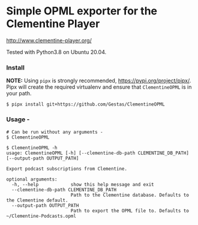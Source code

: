 # Simple OPML exporter for the Clementine Player
http://www.clementine-player.org/

Tested with Python3.8 on Ubuntu 20.04.

### Install
**NOTE:** Using `pipx` is strongly recommended, https://pypi.org/project/pipx/.
Pipx will create the required virtualenv and ensure that `ClementineOPML` is in your path. 
```
$ pipx install git+https://github.com/Gestas/ClementineOPML
```
### Usage - 
```
# Can be run without any arguments - 
$ ClementineOPML

$ ClementineOPML -h
usage: ClementineOPML [-h] [--clementine-db-path CLEMENTINE_DB_PATH] [--output-path OUTPUT_PATH]

Export podcast subscriptions from Clementine.

optional arguments:
  -h, --help            show this help message and exit
  --clementine-db-path CLEMENTINE_DB_PATH
                        Path to the Clementine database. Defaults to the Clementine default.
  --output-path OUTPUT_PATH
                        Path to export the OPML file to. Defaults to ~/Clementine-Podcasts.opml
```

